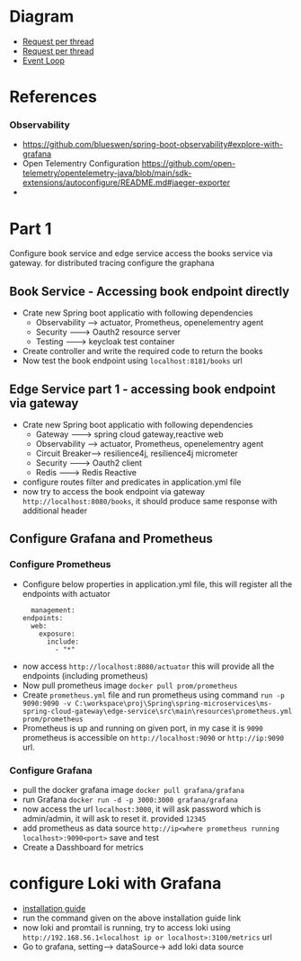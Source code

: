 # Diagram
- [Request per thread](/thread-per-req.jpg)
- [Request per thread](/ms-spring-cloud-gateway.jpg)
- [Event Loop](/event-loop.jpg)

# References
### Observability
- https://github.com/blueswen/spring-boot-observability#explore-with-grafana
- Open Telementry Configuration https://github.com/open-telemetry/opentelemetry-java/blob/main/sdk-extensions/autoconfigure/README.md#jaeger-exporter
- 
# Part 1
<p>Configure book service and edge service access the books service via gateway.
for distributed tracing configure the graphana</p>

## Book Service - Accessing book endpoint directly
- Crate new Spring boot applicatio with following dependencies
  - Observability --> actuator, Prometheus, openelementry agent
  - Security ---> Oauth2 resource server
  - Testing ---> keycloak test container
- Create controller and write the required code to return the books
- Now test the book endpoint using ```localhost:8181/books``` url

## Edge Service part 1 - accessing book endpoint via gateway
- Crate new Spring boot applicatio with following dependencies
  - Gateway ---> spring cloud gateway,reactive web
  - Observability --> actuator, Prometheus, openelementry agent
  - Circuit Breaker--> resilience4j, resilience4j micrometer
  - Security ---> Oauth2 client 
  - Redis ---> Redis Reactive
- configure routes filter and predicates in application.yml file
- now try to access the book endpoint via gateway ```http://localhost:8080/books```, it should produce same response with additional header 

## Configure Grafana and Prometheus
### Configure Prometheus
- Configure below properties in application.yml file, this will register all the endpoints with actuator
  ```
    management:
  endpoints:
    web:
      exposure:
        include:
          - "*"
  ```
- now access ```http://localhost:8080/actuator``` this will provide all the endpoints (including prometheus)
- Now pull prometheus image ```docker pull prom/prometheus```
- Create ```prometheus.yml``` file and run prometheus using command ```run -p 9090:9090 -v C:\workspace\proj\Spring\spring-microservices\ms-spring-cloud-gateway\edge-service\src\main\resources\prometheus.yml prom/prometheus```
- Prometheus is up and running on given port, in my case it is ```9090``` prometheus is accessible on ```http://localhost:9090``` or ```http://ip:9090``` url.  
 
### Configure Grafana
- pull the docker grafana image ```docker pull grafana/grafana```
- run Grafana ```docker run -d -p 3000:3000 grafana/grafana```
- now access the url ```localhost:3000```, it will ask password which is admin/admin, it will ask to reset it. provided ```12345```
- add prometheus as data source ```http://ip<where prometheus running localhost>:9090<port>``` save and test
- Create a Dasshboard for metrics
# configure Loki with Grafana
- [installation guide](https://grafana.com/docs/loki/latest/installation/docker/)
- run the command given on the above installation guide link
- now loki and promtail is running, try to access loki using ```http://192.168.56.1<localhost ip or localhost>:3100/metrics``` url
- Go to grafana, setting--> dataSource-> add loki data source
  
